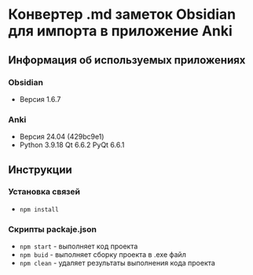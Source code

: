 # Конвертер .md заметок Obsidian для импорта в приложение Anki
## Информация об используемых приложениях
### Obsidian
- Версия 1.6.7

### Anki
- Версия 24.04 (429bc9e1)
- Python 3.9.18 Qt 6.6.2 PyQt 6.6.1

## Инструкции
### Установка связей
- `npm install`

### Скрипты packaje.json
- `npm start` - выполняет код проекта
- `npm buid` - выполняет сборку проекта в .exe файл
- `npm clean` - удаляет результаты выполнения кода проекта

